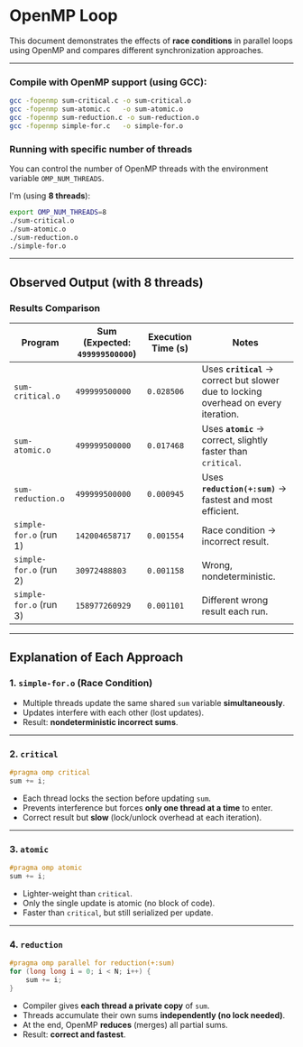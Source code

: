 # OpenMP Loop

This document demonstrates the effects of **race conditions** in parallel loops using OpenMP and compares different synchronization approaches.

---

### Compile with OpenMP support (using GCC):

```bash
gcc -fopenmp sum-critical.c -o sum-critical.o
gcc -fopenmp sum-atomic.c   -o sum-atomic.o
gcc -fopenmp sum-reduction.c -o sum-reduction.o
gcc -fopenmp simple-for.c   -o simple-for.o
```

### Running with specific number of threads

You can control the number of OpenMP threads with the environment variable `OMP_NUM_THREADS`.

I'm (using **8 threads**):

```bash
export OMP_NUM_THREADS=8
./sum-critical.o
./sum-atomic.o
./sum-reduction.o
./simple-for.o
```

---

## Observed Output (with 8 threads)

### Results Comparison

| Program                | Sum (Expected: `499999500000`) | Execution Time (s) | Notes                                                                                |
| ---------------------- | ------------------------------ | ------------------ | ------------------------------------------------------------------------------------ |
| `sum-critical.o`       | `499999500000`                 | `0.028506`         | Uses **`critical`** → correct but slower due to locking overhead on every iteration. |
| `sum-atomic.o`         | `499999500000`                 | `0.017468`         | Uses **`atomic`** → correct, slightly faster than `critical`.                        |
| `sum-reduction.o`      | `499999500000`                 | `0.000945`         | Uses **`reduction(+:sum)`** → fastest and most efficient.                            |
| `simple-for.o` (run 1) | `142004658717`                 | `0.001554`         | Race condition → incorrect result.                                                   |
| `simple-for.o` (run 2) | `30972488803`                  | `0.001158`         | Wrong, nondeterministic.                                                             |
| `simple-for.o` (run 3) | `158977260929`                 | `0.001101`         | Different wrong result each run.                                                     |

---

## Explanation of Each Approach

### 1. `simple-for.o` (Race Condition)

- Multiple threads update the same shared `sum` variable **simultaneously**.
- Updates interfere with each other (lost updates).
- Result: **nondeterministic incorrect sums**.

---

### 2. `critical`

```c
#pragma omp critical
sum += i;
```

- Each thread locks the section before updating `sum`.
- Prevents interference but forces **only one thread at a time** to enter.
- Correct result but **slow** (lock/unlock overhead at each iteration).

---

### 3. `atomic`

```c
#pragma omp atomic
sum += i;
```

- Lighter-weight than `critical`.
- Only the single update is atomic (no block of code).
- Faster than `critical`, but still serialized per update.

---

### 4. `reduction`

```c
#pragma omp parallel for reduction(+:sum)
for (long long i = 0; i < N; i++) {
    sum += i;
}
```

- Compiler gives **each thread a private copy** of `sum`.
- Threads accumulate their own sums **independently (no lock needed)**.
- At the end, OpenMP **reduces** (merges) all partial sums.
- Result: **correct and fastest**.
